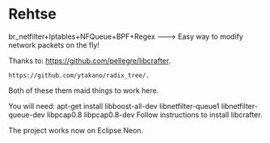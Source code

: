 # Rehtse
br_netfilter+Iptables+NFQueue+BPF+Regex ---> Easy way to modify network packets on the fly!

  Thanks to:
    https://github.com/pellegre/libcrafter. 
    
    https://github.com/ytakano/radix_tree/.
    
  Both of these them maid things to work here.

You will need:
  apt-get install libboost-all-dev libnetfilter-queue1 libnetfilter-queue-dev libpcap0.8 libpcap0.8-dev
  Follow instructions to install libcrafter. 
  
The project works now on Eclipse Neon. 
  
